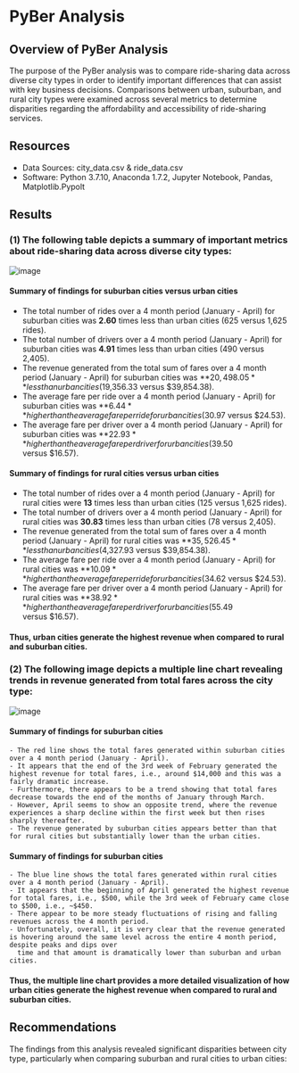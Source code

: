 # PyBer Analysis

## Overview of PyBer Analysis
The purpose of the PyBer analysis was to compare ride-sharing data across diverse city types in order to identify important differences that can assist with key business decisions. Comparisons between urban, suburban, and rural city types were examined across several metrics to determine disparities regarding the affordability and accessibility of ride-sharing services. 

## Resources
- Data Sources: city_data.csv & ride_data.csv
- Software: Python 3.7.10, Anaconda 1.7.2, Jupyter Notebook, Pandas, Matplotlib.Pypolt

## Results 
### (1) The following table depicts a summary of important metrics about ride-sharing data across diverse city types:

![image](https://user-images.githubusercontent.com/85533099/133940599-f2d0185f-a1ab-433e-9bc1-613740207b14.png)

  #### Summary of findings for suburban cities versus urban cities
  - The total number of rides over a 4 month period (January - April) for suburban cities was **2.60** times less than urban cities (625 versus 1,625 rides). 
  - The total number of drivers over a 4 month period (January - April) for suburban cities was **4.91** times less than urban cities (490 versus 2,405).
  - The revenue generated from the total sum of fares over a 4 month period (January - April) for suburban cities was **$20,498.05** less than urban cities ($19,356.33 versus      $39,854.38).
  - The average fare per ride over a 4 month period (January - April) for suburban cities was **$6.44** higher than the average fare per ride for urban cities ($30.97 versus      $24.53).
  - The average fare per driver over a 4 month period (January - April) for suburban cities was **$22.93** higher than the average fare per driver for urban cities ($39.50  
     versus $16.57).
    
     
  #### Summary of findings for rural cities versus urban cities
   - The total number of rides over a 4 month period (January - April) for rural cities were **13** times less than urban cities (125 versus 1,625 rides). 
   - The total number of drivers over a 4 month period (January - April) for rural cities was **30.83** times less than urban cities (78 versus 2,405).
   - The revenue generated from the total sum of fares over a 4 month period (January - April) for rural cities was **$35,526.45** less than urban cities ($4,327.93
      versus $39,854.38).
   - The average fare per ride over a 4 month period (January - April) for rural cities was **$10.09** higher than the average fare per ride for urban cities ($34.62 versus 
      $24.53).      
   - The average fare per driver over a 4 month period (January - April) for rural cities was **$38.92** higher than the average fare per driver for urban cities ($55.49  
     versus $16.57).
     

#### Thus, urban cities generate the highest revenue when compared to rural and suburban cities. 

### (2) The following image depicts a multiple line chart revealing trends in revenue generated from total fares across the city type: 

![image](https://user-images.githubusercontent.com/85533099/133941160-22071ba6-a24f-4041-9c94-795561349caa.png)

  #### Summary of findings for suburban cities 
    
    - The red line shows the total fares generated within suburban cities over a 4 month period (January - April). 
    - It appears that the end of the 3rd week of February generated the highest revenue for total fares, i.e., around $14,000 and this was a fairly dramatic increase.
    - Furthermore, there appears to be a trend showing that total fares decrease towards the end of the months of January through March. 
    - However, April seems to show an opposite trend, where the revenue experiences a sharp decline within the first week but then rises sharply thereafter. 
    - The revenue generated by suburban cities appears better than that for rural cities but substantially lower than the urban cities. 

#### Summary of findings for suburban cities 
    - The blue line shows the total fares generated within rural cities over a 4 month period (January - April). 
    - It appears that the beginning of April generated the highest revenue for total fares, i.e., $500, while the 3rd week of February came close to $500, i.e., ~$450. 
    - There appear to be more steady fluctuations of rising and falling revenues across the 4 month period.
    - Unfortunately, overall, it is very clear that the revenue generated is hovering around the same level across the entire 4 month period, despite peaks and dips over 
      time and that amount is dramatically lower than suburban and urban cities. 

#### Thus, the multiple line chart provides a more detailed visualization of how urban cities generate the highest revenue when compared to rural and suburban cities. 
 
## Recommendations 
The findings from this analysis revealed significant disparities between city type, particularly when comparing suburban and rural cities to urban cities:

